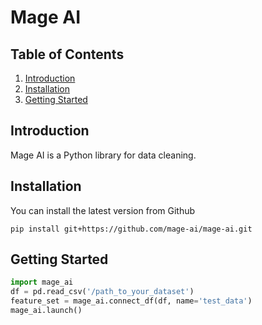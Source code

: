 # Mage AI

## Table of Contents
1. [Introduction](#introduction)
1. [Installation](#installation)
1. [Getting Started](#getting-started)

## Introduction
Mage AI is a Python library for data cleaning.

## Installation

You can install the latest version from Github
```
pip install git+https://github.com/mage-ai/mage-ai.git
```

## Getting Started
```python
import mage_ai
df = pd.read_csv('/path_to_your_dataset')
feature_set = mage_ai.connect_df(df, name='test_data')
mage_ai.launch()
```
